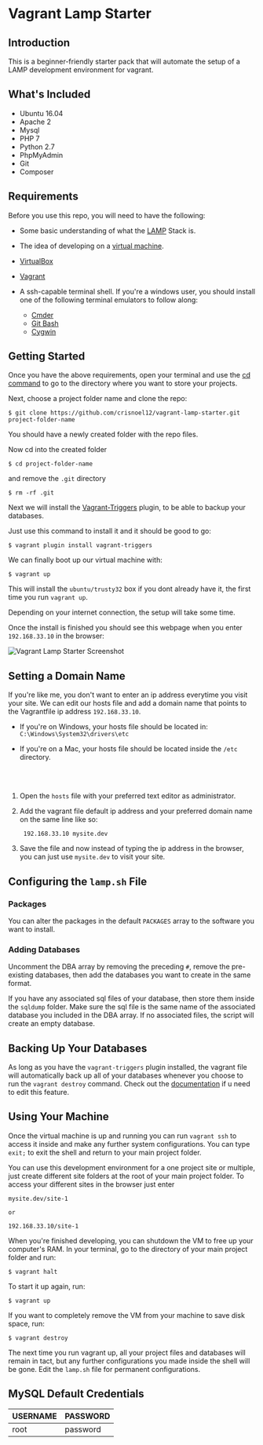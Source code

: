 # Vagrant Lamp Starter

## Introduction
This is a beginner-friendly starter pack that will automate the setup of a LAMP development environment for vagrant.

## What's Included
  * Ubuntu 16.04
  * Apache 2
  * Mysql
  * PHP 7
  * Python 2.7
  * PhpMyAdmin
  * Git
  * Composer

## Requirements
Before you use this repo, you will need to have the following:
* Some basic understanding of what the [LAMP](http://stackoverflow.com/questions/10060285/what-is-a-lamp-stack) Stack is.

* The idea of developing on a [virtual machine](https://www.chriswiegman.com/2013/08/virtual-machines-the-holy-grail-of-local-web-development/).

* [VirtualBox](https://www.virtualbox.org)

* [Vagrant](http://vagrantup.com)

* A ssh-capable terminal shell. If you're a windows user, you should install one of the following terminal emulators to follow along:
  * [Cmder](http://cmder.net/)
  * [Git Bash](https://git-scm.com/downloads)
  * [Cygwin](https://www.cygwin.com/)

## Getting Started
Once you have the above requirements, open your terminal and use the [cd command](http://www.computerhope.com/unix/ucd.htm) to go to the directory where you want to store your projects.

Next, choose a project folder name and clone the repo:

    $ git clone https://github.com/crisnoel12/vagrant-lamp-starter.git project-folder-name

You should have a newly created folder with the repo files.

Now cd into the created folder

    $ cd project-folder-name

and remove the `.git` directory

    $ rm -rf .git

Next we will install the [Vagrant-Triggers](https://github.com/emyl/vagrant-triggers) plugin, to be able to backup your databases.

Just use this command to install it and it should be good to go:

    $ vagrant plugin install vagrant-triggers

We can finally boot up our virtual machine with:

    $ vagrant up

This will install the `ubuntu/trusty32` box if you dont already have it, the first time you run `vagrant up`.

Depending on your internet connection, the setup will take some time.

Once the install is finished you should see this webpage when you enter `192.168.33.10` in the browser:

![Vagrant Lamp Starter Screenshot](https://lh3.googleusercontent.com/bR9_bu_1osMGEXyctwuIUftZ8w_xYpH_9knVIIxEiYfsgq75BSHgA4x51Dlo4Y_vxILs6N8HwEB3zjXQbqIahy9oRDAQjqTgJB6KeFDL2JA3quJE1hpMfYcq9xZqrh7AEyq8dDh61PaQqrukmtnlxtalrxI8flV2aiJSdqBZ_sY2emMV9X19hppgxo5Fhij_DowThh7owe7FtSybv2VN726wtg8roOjJs_B-GqCe6iArLbKOqh6cHyxrlCOONP9IN9bGUvEH4p_hRhA3apENs1-E0b-Ywx4Jz1Dnzyv-Yz5eV8qVNsFzU9M--ZG_az1260O1cPkkTIjWjnT864xWUUJS166fvlGe54g-ybh4XQfG9b5kq6UeNx52pdjraze4nkgJSjz0UXxlBtZVLYa2dORv0O9DTYzY4zMOweFzbBg-CcEwfo0C78_O0Z_5INAZFMbr9NW_s-5LP6yYsZchJ_7Dm2YdRh3rIKY1s5WfgrksdqEvdl2XUZFNLGnoTf2cpuTb4wATcX15EeM2jn1TI-ZeEHwiWufli64GQl6HgJHYJ_lOUqsoaIYiu5BelWXXHUmsa_loMQiundIY6LvlQ8sT7APULuc=w566-h346-no)

## Setting a Domain Name
If you're like me, you don't want to enter an ip address everytime you visit your site. We can edit our hosts file and add a domain name that points to the Vagrantfile ip address `192.168.33.10`.

  * If you're on Windows, your hosts file should be located in: `C:\Windows\System32\drivers\etc`

  * If you're on a Mac, your hosts file should be located inside the `/etc` directory.
<br>
<br>

1. Open the `hosts` file with your preferred text editor as administrator.

2. Add the vagrant file default ip address and your preferred domain name on the same line like so:

        192.168.33.10 mysite.dev

3. Save the file and now instead of typing the ip address in the browser, you can just use `mysite.dev` to visit your site.

## Configuring the `lamp.sh` File
### Packages
You can alter the packages in the default `PACKAGES` array to the software you want to install.
### Adding Databases
Uncomment the DBA array by removing the preceding `#`, remove the pre-existing databases, then add the databases you want to create in the same format.

If you have any associated sql files of your database, then store them inside the `sqldump` folder. Make sure the sql file is the same name of the associated database you included in the DBA array. If no associated files, the script will create an empty database.

## Backing Up Your Databases
As long as you have the `vagrant-triggers` plugin installed, the vagrant file will automatically back up all of your databases whenever you choose to run the `vagrant destroy` command. Check out the [documentation](https://github.com/emyl/vagrant-triggers) if u need to edit this feature.

## Using Your Machine
Once the virtual machine is up and running you can run `vagrant ssh` to access it inside and make any further system configurations. You can type `exit;` to exit the shell and return to your main project folder.

You can use this development environment for a one project site or multiple, just create different site folders at the root of your main project folder. To access your different sites in the browser just enter

    mysite.dev/site-1

    or

    192.168.33.10/site-1

When you're finished developing, you can shutdown the VM to free up your computer's RAM. In your terminal, go to the directory of your main project folder and run:

    $ vagrant halt

 To start it up again, run:

    $ vagrant up

If you want to completely remove the VM from your machine to save disk space, run:

    $ vagrant destroy

The next time you run vagrant up, all your project files and databases will remain in tact, but any further configurations you made inside the shell will be gone. Edit the `lamp.sh` file for permanent configurations.

## MySQL Default Credentials
|USERNAME|PASSWORD|
|--------|--------|
|  root  |password|
